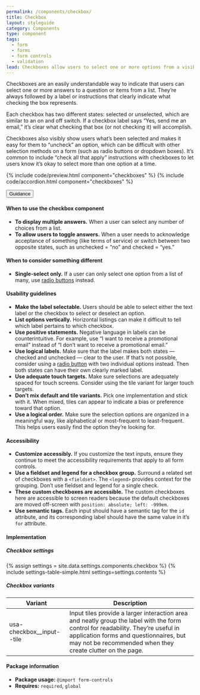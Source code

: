 ```yaml
---
permalink: /components/checkbox/
title: Checkbox
layout: styleguide
category: Components
type: component
tags:
  - form
  - forms
  - form controls
  - validation
lead: Checkboxes allow users to select one or more options from a visible list.
---
```


<p>Checkboxes are an easily understandable way to indicate that users can select one or more answers to a question or items from a list. They’re always followed by a label or instructions that clearly indicate what checking the box represents. </p>

<p>Each checkbox has two different states: selected or unselected, which are similar to an on and off switch. If a checkbox label says “Yes, send me an email,” it’s clear what checking that box (or not checking it) will accomplish. </p>

<p>Checkboxes also visibly show users what’s been selected and makes it easy for them to “uncheck” an option, which can be difficult with other selection methods on a form (such as radio buttons or dropdown boxes). It’s common to include “check all that apply” instructions with checkboxes to let users know it’s okay to select more than one option at a time. </p>

{% include code/preview.html component="checkboxes" %}
{% include code/accordion.html component="checkboxes" %}

<div class="usa-accordion usa-accordion--bordered site-accordion-docs">
  <button class="usa-button-unstyled usa-accordion__button"
      aria-expanded="true" aria-controls="checkbox-docs">
    Guidance
  </button>
  <div id="checkbox-docs" aria-hidden="false" class="usa-accordion__content site-component-usage">
    <h4>When to use the checkbox component</h4>
    <ul class="usa-content-list">
      <li>
        <strong>To display multiple answers.</strong> When a user can select any number of choices from a list.
      </li>
      <li>
        <strong>To allow users to toggle answers.</strong> When a user needs to acknowledge acceptance of something (like terms of service) or switch between two opposite states, such as unchecked = “no” and checked = “yes.”
      </li>
    </ul>
    <h4>When to consider something different</h4>
    <ul class="usa-content-list">
      <li>
        <strong>Single-select only.</strong> If a user can only select one option from a list of many, use <a href="#radio-buttons">radio buttons</a> instead.
      </li>
    </ul>
    <h4>Usability guidelines</h4>
    <ul class="usa-content-list">
      <li>
        <strong>Make the label selectable.</strong> Users should be able to select either the text label or the checkbox to select or deselect an option.
      </li>
      <li>
        <strong>List options vertically.</strong> Horizontal listings can make it difficult to tell which label pertains to which checkbox.
      </li>
      <li>
        <strong>Use positive statements.</strong> Negative language in labels can be counterintuitive. For example, use “I want to receive a promotional email” instead of “I don’t want to receive a promotional email.”
      </li>
      <li>
        <strong>Use logical labels.</strong> Make sure that the label makes both states — checked and unchecked — clear to the user. If that’s not possible, consider using a <a href="#radio-buttons">radio button</a> with two individual options instead. Then both states can have their own clearly marked label.
      </li>
      <li>
        <strong>Use adequate touch targets.</strong> Make sure selections are adequately spaced for touch screens. Consider using the tile variant for larger touch targets.
      </li>
      <li>
        <strong>Don’t mix default and tile variants.</strong> Pick one implementation and stick with it. When mixed, tiles can appear to indicate a bias or preference toward that option.
      </li>
      <li>
        <strong>Use a logical order.</strong> Make sure the selection options are organized in a meaningful way, like alphabetical or most-frequent to least-frequent. This helps users easily find the option they’re looking for.
      </li>
    </ul>
    <h4 class="usa-heading">Accessibility</h4>
    <ul class="usa-content-list">
      <li>
        <strong>Customize accessibly.</strong> If you customize the text inputs, ensure they continue to meet the accessibility requirements that apply to all form controls.
      </li>
      <li>
        <strong>Use a fieldset and legend for a checkbox group.</strong>
        Surround a related set of checkboxes with a <code>&lt;fieldset&gt;</code>.
        The <code>&lt;legend&gt;</code> provides context for the grouping. Don’t use fieldset and legend for a single check.
      </li>
      <li>
        <strong>These custom checkboxes are accessible.</strong> The custom checkboxes here are accessible to screen readers because the default checkboxes are moved off-screen with <code>position: absolute; left: -999em</code>.
      </li>
      <li>
        <strong>Use semantic tags.</strong> Each input should have a semantic tag for the <code>id</code> attribute, and its corresponding label should have the same value in it’s <code>for</code> attribute.
      </li>
    </ul>
    <h4 class="usa-heading">Implementation</h4>
    <h5 id="component-settings-checkbox">Checkbox settings</h5>
    {% assign settings = site.data.settings.components.checkbox %}
    {% include settings-table-simple.html
      settings=settings.contents
    %}
    <h5 id="component-variants-checkbox">Checkbox variants</h5>
    <table class="usa-table--borderless site-table-responsive site-table-simple" aria-labelledby="component-variants-checkbox">
        <thead>
          <tr>
            <th scope="col" class="flex-6">Variant</th>
            <th scope="col" class="flex-6">Description</th>
          </tr>
        </thead>
        <tbody class="font-mono-2xs">
          <tr>
            <td data-title="Variant" class="flex-6">usa-checkbox__input--tile</td>
            <td data-title="Description" class="flex-6">
              <span class="font-lang-3xs">
                Input tiles provide a larger interaction area and neatly group the label with the form control for readability. They’re useful in application forms and questionnaires, but may not be recommended when they create clutter on the page.
              </span>
            </td>
          </tr>
        </tbody>
      </table>
    <h4 class="usa-heading">Package information</h4>
    <ul class="usa-content-list">
      <li>
        <strong>Package usage:</strong> <code>@import form-controls</code>
      </li>
      <li>
        <strong>Requires:</strong> <code>required</code>, <code>global</code>
      </li>
    </ul>
  </div>
</div>
